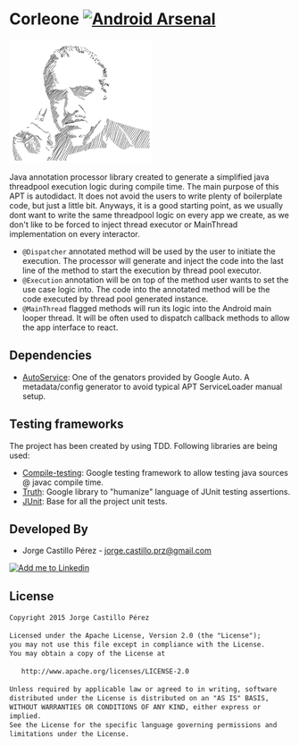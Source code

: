 Corleone [![Android Arsenal](https://img.shields.io/badge/Android%20Arsenal-EasyMVP-brightgreen.svg?style=flat)](https://android-arsenal.com/details/3/1515)
===========================================================================================================================================================

<img alt="Corleone Java APT" src="./art/corleone.png" />

Java annotation processor library created to generate a simplified java threadpool execution logic during compile time. The main purpose of this APT is autodidact.
It does not avoid the users to write plenty of boilerplate code, but just a little bit. Anyways, it is a good starting point, as we usually dont want to
write the same threadpool logic on every app we create, as we don't like to be forced to inject thread executor or MainThread implementation on every interactor.

* ```@Dispatcher``` annotated method will be used by the user to initiate the execution. The processor will generate and inject the code into the last line of the method to start the execution by thread pool executor.
* ```@Execution``` annotation will be on top of the method user wants to set the use case logic into. The code into the annotated method will be the code executed by thread pool generated instance.
* ```@MainThread``` flagged methods will run its logic into the Android main looper thread. It will be often used to dispatch callback methods to allow the app interface to react.

Dependencies
------------

* [AutoService][dependencies-1]: One of the genators provided by Google Auto. A metadata/config generator to avoid typical APT ServiceLoader manual setup.

Testing frameworks
------------------
The project has been created by using TDD. Following libraries are being used:

* [Compile-testing][testing-libs-1]: Google testing framework to allow testing java sources @ javac compile time.
* [Truth][testing-libs-2]: Google library to "humanize" language of JUnit testing assertions.
* [JUnit][testing-libs-3]: Base for all the project unit tests.

Developed By
------------
* Jorge Castillo Pérez - <jorge.castillo.prz@gmail.com>

<a href="https://www.linkedin.com/in/jorgecastilloprz">
  <img alt="Add me to Linkedin" src="https://github.com/JorgeCastilloPrz/EasyMVP/blob/master/art/linkedin.png" />
</a>

License
-------

    Copyright 2015 Jorge Castillo Pérez

    Licensed under the Apache License, Version 2.0 (the "License");
    you may not use this file except in compliance with the License.
    You may obtain a copy of the License at

       http://www.apache.org/licenses/LICENSE-2.0

    Unless required by applicable law or agreed to in writing, software
    distributed under the License is distributed on an "AS IS" BASIS,
    WITHOUT WARRANTIES OR CONDITIONS OF ANY KIND, either express or implied.
    See the License for the specific language governing permissions and
    limitations under the License.

 [dependencies-1]: https://github.com/google/auto/tree/master/service
 [testing-libs-1]: https://github.com/google/compile-testing
 [testing-libs-2]: https://github.com/google/truth
 [testing-libs-3]: http://junit.org/